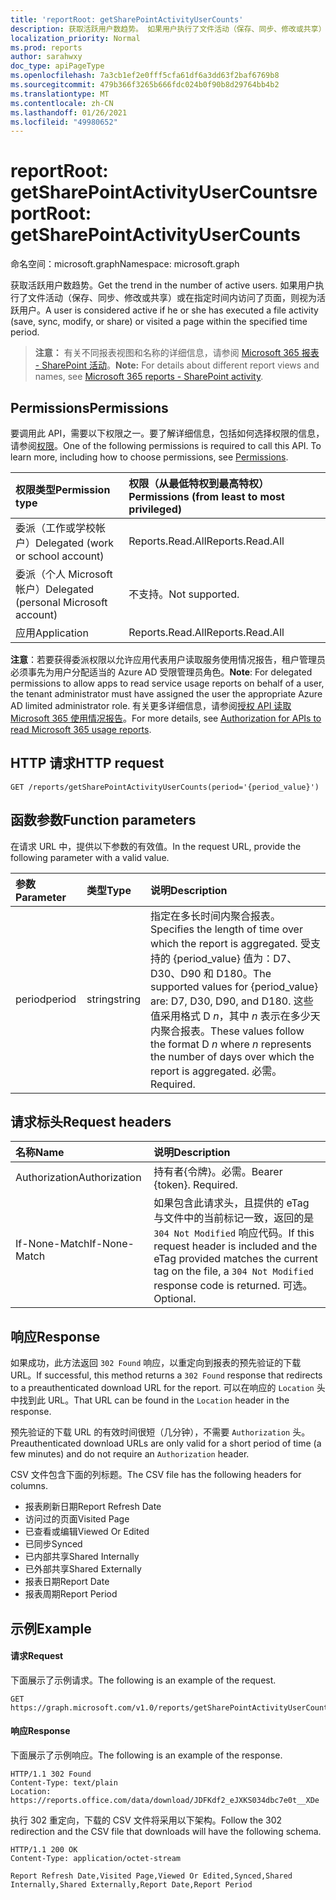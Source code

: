```yaml
---
title: 'reportRoot: getSharePointActivityUserCounts'
description: 获取活跃用户数趋势。 如果用户执行了文件活动（保存、同步、修改或共享）或在指定时间内访问了页面，则视为活跃用户。
localization_priority: Normal
ms.prod: reports
author: sarahwxy
doc_type: apiPageType
ms.openlocfilehash: 7a3cb1ef2e0fff5cfa61df6a3dd63f2baf6769b8
ms.sourcegitcommit: 479b366f3265b666fdc024b0f90b8d29764bb4b2
ms.translationtype: MT
ms.contentlocale: zh-CN
ms.lasthandoff: 01/26/2021
ms.locfileid: "49980652"
---
```

# <a name="reportroot-getsharepointactivityusercounts"></a><span data-ttu-id="55cb9-104">reportRoot: getSharePointActivityUserCounts</span><span class="sxs-lookup"><span data-stu-id="55cb9-104">reportRoot: getSharePointActivityUserCounts</span></span>

<span data-ttu-id="55cb9-105">命名空间：microsoft.graph</span><span class="sxs-lookup"><span data-stu-id="55cb9-105">Namespace: microsoft.graph</span></span>

<span data-ttu-id="55cb9-106">获取活跃用户数趋势。</span><span class="sxs-lookup"><span data-stu-id="55cb9-106">Get the trend in the number of active users.</span></span> <span data-ttu-id="55cb9-107">如果用户执行了文件活动（保存、同步、修改或共享）或在指定时间内访问了页面，则视为活跃用户。</span><span class="sxs-lookup"><span data-stu-id="55cb9-107">A user is considered active if he or she has executed a file activity (save, sync, modify, or share) or visited a page within the specified time period.</span></span>

> <span data-ttu-id="55cb9-108">**注意：** 有关不同报表视图和名称的详细信息，请参阅 [Microsoft 365 报表 - SharePoint 活动](https://support.office.com/client/SharePoint-activity-a91c958f-1279-499d-9959-12f0de08dc8f)。</span><span class="sxs-lookup"><span data-stu-id="55cb9-108">**Note:** For details about different report views and names, see [Microsoft 365 reports - SharePoint activity](https://support.office.com/client/SharePoint-activity-a91c958f-1279-499d-9959-12f0de08dc8f).</span></span>

## <a name="permissions"></a><span data-ttu-id="55cb9-109">Permissions</span><span class="sxs-lookup"><span data-stu-id="55cb9-109">Permissions</span></span>

<span data-ttu-id="55cb9-p103">要调用此 API，需要以下权限之一。要了解详细信息，包括如何选择权限的信息，请参阅[权限](/graph/permissions-reference)。</span><span class="sxs-lookup"><span data-stu-id="55cb9-p103">One of the following permissions is required to call this API. To learn more, including how to choose permissions, see [Permissions](/graph/permissions-reference).</span></span>

| <span data-ttu-id="55cb9-112">权限类型</span><span class="sxs-lookup"><span data-stu-id="55cb9-112">Permission type</span></span>                        | <span data-ttu-id="55cb9-113">权限（从最低特权到最高特权）</span><span class="sxs-lookup"><span data-stu-id="55cb9-113">Permissions (from least to most privileged)</span></span> |
| :------------------------------------- | :--------------------------------------- |
| <span data-ttu-id="55cb9-114">委派（工作或学校帐户）</span><span class="sxs-lookup"><span data-stu-id="55cb9-114">Delegated (work or school account)</span></span>     | <span data-ttu-id="55cb9-115">Reports.Read.All</span><span class="sxs-lookup"><span data-stu-id="55cb9-115">Reports.Read.All</span></span>                         |
| <span data-ttu-id="55cb9-116">委派（个人 Microsoft 帐户）</span><span class="sxs-lookup"><span data-stu-id="55cb9-116">Delegated (personal Microsoft account)</span></span> | <span data-ttu-id="55cb9-117">不支持。</span><span class="sxs-lookup"><span data-stu-id="55cb9-117">Not supported.</span></span>                           |
| <span data-ttu-id="55cb9-118">应用</span><span class="sxs-lookup"><span data-stu-id="55cb9-118">Application</span></span>                            | <span data-ttu-id="55cb9-119">Reports.Read.All</span><span class="sxs-lookup"><span data-stu-id="55cb9-119">Reports.Read.All</span></span>                         |

<span data-ttu-id="55cb9-120">**注意**：若要获得委派权限以允许应用代表用户读取服务使用情况报告，租户管理员必须事先为用户分配适当的 Azure AD 受限管理员角色。</span><span class="sxs-lookup"><span data-stu-id="55cb9-120">**Note**: For delegated permissions to allow apps to read service usage reports on behalf of a user, the tenant administrator must have assigned the user the appropriate Azure AD limited administrator role.</span></span> <span data-ttu-id="55cb9-121">有关更多详细信息，请参阅[授权 API 读取 Microsoft 365 使用情况报告](/graph/reportroot-authorization)。</span><span class="sxs-lookup"><span data-stu-id="55cb9-121">For more details, see [Authorization for APIs to read Microsoft 365 usage reports](/graph/reportroot-authorization).</span></span>

## <a name="http-request"></a><span data-ttu-id="55cb9-122">HTTP 请求</span><span class="sxs-lookup"><span data-stu-id="55cb9-122">HTTP request</span></span>


<!-- { "blockType": "ignored" } --> 

```http
GET /reports/getSharePointActivityUserCounts(period='{period_value}')
```

## <a name="function-parameters"></a><span data-ttu-id="55cb9-123">函数参数</span><span class="sxs-lookup"><span data-stu-id="55cb9-123">Function parameters</span></span>

<span data-ttu-id="55cb9-124">在请求 URL 中，提供以下参数的有效值。</span><span class="sxs-lookup"><span data-stu-id="55cb9-124">In the request URL, provide the following parameter with a valid value.</span></span>

| <span data-ttu-id="55cb9-125">参数</span><span class="sxs-lookup"><span data-stu-id="55cb9-125">Parameter</span></span> | <span data-ttu-id="55cb9-126">类型</span><span class="sxs-lookup"><span data-stu-id="55cb9-126">Type</span></span>   | <span data-ttu-id="55cb9-127">说明</span><span class="sxs-lookup"><span data-stu-id="55cb9-127">Description</span></span>                              |
| :-------- | :----- | :--------------------------------------- |
| <span data-ttu-id="55cb9-128">period</span><span class="sxs-lookup"><span data-stu-id="55cb9-128">period</span></span>    | <span data-ttu-id="55cb9-129">string</span><span class="sxs-lookup"><span data-stu-id="55cb9-129">string</span></span> | <span data-ttu-id="55cb9-130">指定在多长时间内聚合报表。</span><span class="sxs-lookup"><span data-stu-id="55cb9-130">Specifies the length of time over which the report is aggregated.</span></span> <span data-ttu-id="55cb9-131">受支持的 {period_value} 值为：D7、D30、D90 和 D180。</span><span class="sxs-lookup"><span data-stu-id="55cb9-131">The supported values for {period_value} are: D7, D30, D90, and D180.</span></span> <span data-ttu-id="55cb9-132">这些值采用格式 D *n*，其中 *n* 表示在多少天内聚合报表。</span><span class="sxs-lookup"><span data-stu-id="55cb9-132">These values follow the format D *n* where *n* represents the number of days over which the report is aggregated.</span></span> <span data-ttu-id="55cb9-133">必需。</span><span class="sxs-lookup"><span data-stu-id="55cb9-133">Required.</span></span> |

## <a name="request-headers"></a><span data-ttu-id="55cb9-134">请求标头</span><span class="sxs-lookup"><span data-stu-id="55cb9-134">Request headers</span></span>

| <span data-ttu-id="55cb9-135">名称</span><span class="sxs-lookup"><span data-stu-id="55cb9-135">Name</span></span>          | <span data-ttu-id="55cb9-136">说明</span><span class="sxs-lookup"><span data-stu-id="55cb9-136">Description</span></span>                              |
| :------------ | :--------------------------------------- |
| <span data-ttu-id="55cb9-137">Authorization</span><span class="sxs-lookup"><span data-stu-id="55cb9-137">Authorization</span></span> | <span data-ttu-id="55cb9-p106">持有者{令牌}。必需。</span><span class="sxs-lookup"><span data-stu-id="55cb9-p106">Bearer {token}. Required.</span></span>                |
| <span data-ttu-id="55cb9-140">If-None-Match</span><span class="sxs-lookup"><span data-stu-id="55cb9-140">If-None-Match</span></span> | <span data-ttu-id="55cb9-141">如果包含此请求头，且提供的 eTag 与文件中的当前标记一致，返回的是 `304 Not Modified` 响应代码。</span><span class="sxs-lookup"><span data-stu-id="55cb9-141">If this request header is included and the eTag provided matches the current tag on the file, a `304 Not Modified` response code is returned.</span></span> <span data-ttu-id="55cb9-142">可选。</span><span class="sxs-lookup"><span data-stu-id="55cb9-142">Optional.</span></span> |

## <a name="response"></a><span data-ttu-id="55cb9-143">响应</span><span class="sxs-lookup"><span data-stu-id="55cb9-143">Response</span></span>

<span data-ttu-id="55cb9-144">如果成功，此方法返回 `302 Found` 响应，以重定向到报表的预先验证的下载 URL。</span><span class="sxs-lookup"><span data-stu-id="55cb9-144">If successful, this method returns a `302 Found` response that redirects to a preauthenticated download URL for the report.</span></span> <span data-ttu-id="55cb9-145">可以在响应的 `Location` 头中找到此 URL。</span><span class="sxs-lookup"><span data-stu-id="55cb9-145">That URL can be found in the `Location` header in the response.</span></span>

<span data-ttu-id="55cb9-146">预先验证的下载 URL 的有效时间很短（几分钟），不需要 `Authorization` 头。</span><span class="sxs-lookup"><span data-stu-id="55cb9-146">Preauthenticated download URLs are only valid for a short period of time (a few minutes) and do not require an `Authorization` header.</span></span>

<span data-ttu-id="55cb9-147">CSV 文件包含下面的列标题。</span><span class="sxs-lookup"><span data-stu-id="55cb9-147">The CSV file has the following headers for columns.</span></span>

- <span data-ttu-id="55cb9-148">报表刷新日期</span><span class="sxs-lookup"><span data-stu-id="55cb9-148">Report Refresh Date</span></span>
- <span data-ttu-id="55cb9-149">访问过的页面</span><span class="sxs-lookup"><span data-stu-id="55cb9-149">Visited Page</span></span>
- <span data-ttu-id="55cb9-150">已查看或编辑</span><span class="sxs-lookup"><span data-stu-id="55cb9-150">Viewed Or Edited</span></span>
- <span data-ttu-id="55cb9-151">已同步</span><span class="sxs-lookup"><span data-stu-id="55cb9-151">Synced</span></span>
- <span data-ttu-id="55cb9-152">已内部共享</span><span class="sxs-lookup"><span data-stu-id="55cb9-152">Shared Internally</span></span>
- <span data-ttu-id="55cb9-153">已外部共享</span><span class="sxs-lookup"><span data-stu-id="55cb9-153">Shared Externally</span></span>
- <span data-ttu-id="55cb9-154">报表日期</span><span class="sxs-lookup"><span data-stu-id="55cb9-154">Report Date</span></span>
- <span data-ttu-id="55cb9-155">报表周期</span><span class="sxs-lookup"><span data-stu-id="55cb9-155">Report Period</span></span>

## <a name="example"></a><span data-ttu-id="55cb9-156">示例</span><span class="sxs-lookup"><span data-stu-id="55cb9-156">Example</span></span>

#### <a name="request"></a><span data-ttu-id="55cb9-157">请求</span><span class="sxs-lookup"><span data-stu-id="55cb9-157">Request</span></span>

<span data-ttu-id="55cb9-158">下面展示了示例请求。</span><span class="sxs-lookup"><span data-stu-id="55cb9-158">The following is an example of the request.</span></span>


<!--{
  "blockType": "ignored",
  "isComposable": true,
  "name": "reportroot_getsharepointactivityusercounts"
}-->

```msgraph-interactive
GET https://graph.microsoft.com/v1.0/reports/getSharePointActivityUserCounts(period='D7')
```


#### <a name="response"></a><span data-ttu-id="55cb9-159">响应</span><span class="sxs-lookup"><span data-stu-id="55cb9-159">Response</span></span>

<span data-ttu-id="55cb9-160">下面展示了示例响应。</span><span class="sxs-lookup"><span data-stu-id="55cb9-160">The following is an example of the response.</span></span>

<!-- {
  "blockType": "response",
  "truncated": true,
  "@odata.type": "microsoft.graph.report"
} -->

```http
HTTP/1.1 302 Found
Content-Type: text/plain
Location: https://reports.office.com/data/download/JDFKdf2_eJXKS034dbc7e0t__XDe
```

<span data-ttu-id="55cb9-161">执行 302 重定向，下载的 CSV 文件将采用以下架构。</span><span class="sxs-lookup"><span data-stu-id="55cb9-161">Follow the 302 redirection and the CSV file that downloads will have the following schema.</span></span>

<!-- { "blockType": "ignored" } --> 

```http
HTTP/1.1 200 OK
Content-Type: application/octet-stream

Report Refresh Date,Visited Page,Viewed Or Edited,Synced,Shared Internally,Shared Externally,Report Date,Report Period
```
<!-- uuid: 8fcb5dbc-d5aa-4681-8e31-b001d5168d79 
2015-10-25 14:57:30 UTC -->
<!-- {
  "type": "#page.annotation",
  "description": "Example",
  "keywords": "",
  "section": "documentation",
  "tocPath": "",
  "suppressions": [
  ]
}-->


